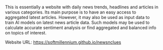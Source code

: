 This is essentially a website with daily news trends, headlines and articles in various categories. 
Its main purpose is to have an easy access to aggregated latest articles.
However, it may also be used as input data to train AI models on latest news article data.
Such models may be used to calculate accurate sentiment analysis or find aggregated and balanced info on topics of interest.

Website URL:
https://softmillennium.github.io/newsnclues
